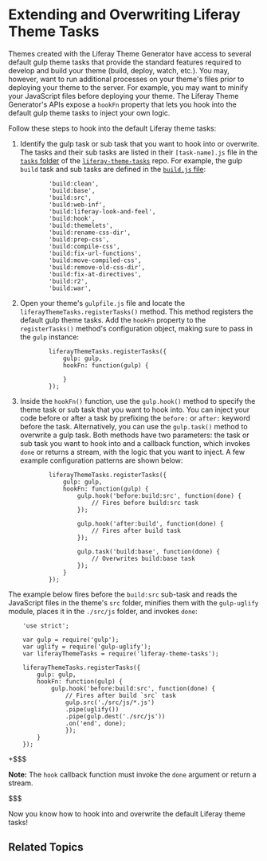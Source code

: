 # Extending and Overwriting Liferay Theme Tasks

Themes created with the Liferay Theme Generator have access to several default 
gulp theme tasks that provide the standard features required to develop and 
build your theme (build, deploy, watch, etc.). You may, however, want to run 
additional processes on your theme's files prior to deploying your theme to the 
server. For example, you may want to minify your JavaScript files before 
deploying your theme. The Liferay Theme Generator's APIs expose a `hookFn` 
property that lets you hook into the default gulp theme tasks to inject your own 
logic. 

Follow these steps to hook into the default Liferay theme tasks: 

1.  Identify the gulp task or sub task that you want to hook into or overwrite. 
		The tasks and their sub tasks are listed in their `[task-name].js` file in 
		the 
		[`tasks` folder](https://github.com/liferay/liferay-theme-tasks/tree/master/tasks)
		of the 
		[`liferay-theme-tasks`](https://github.com/liferay/liferay-theme-tasks)
		repo. For example, the gulp `build` task and sub tasks are defined in the 
		[`build.js` file](https://github.com/liferay/liferay-theme-tasks/blob/master/tasks/build.js#L38-L53): 

				'build:clean',
				'build:base',
				'build:src',
				'build:web-inf',
				'build:liferay-look-and-feel',
				'build:hook',
				'build:themelets',
				'build:rename-css-dir',
				'build:prep-css',
				'build:compile-css',
				'build:fix-url-functions',
				'build:move-compiled-css',
				'build:remove-old-css-dir',
				'build:fix-at-directives',
				'build:r2',
				'build:war',

2.  Open your theme's `gulpfile.js` file and locate the 
		`liferayThemeTasks.registerTasks()` method. This method registers the 
		default gulp theme tasks. Add the `hookFn` property to the `registerTasks()` 
		method's configuration object, making sure to pass in the `gulp` instance:

				liferayThemeTasks.registerTasks({
					gulp: gulp,
					hookFn: function(gulp) {
						
					}
				});
		
3.  Inside the `hookFn()` function, use the `gulp.hook()` method to specify the 
		theme task or sub task that you want to hook into. You can inject your code 
		before or after a task by prefixing the `before:` or `after:` keyword before 
		the task. Alternatively, you can use the `gulp.task()` method to overwrite a 
		gulp task. Both methods have two parameters: the task or sub task you want 
		to hook into and a callback function, which invokes `done` or returns a 
		stream, with the logic that you want to inject. A few example configuration 
		patterns are shown below:
		
				liferayThemeTasks.registerTasks({
					gulp: gulp,
					hookFn: function(gulp) {
						gulp.hook('before:build:src', function(done) {
							// Fires before build:src task
						});

						gulp.hook('after:build', function(done) {
							// Fires after build task
						});

						gulp.task('build:base', function(done) {
							// Overwrites build:base task
						});
					}
				});	 

The example below fires before the `build:src` sub-task and reads the JavaScript 
files in the theme's `src` folder, minifies them with the `gulp-uglify` module, 
places it in the `./src/js` folder, and invokes `done`:

		'use strict';

		var gulp = require('gulp');
		var uglify = require('gulp-uglify');
		var liferayThemeTasks = require('liferay-theme-tasks');

		liferayThemeTasks.registerTasks({
			gulp: gulp,
			hookFn: function(gulp) {
				gulp.hook('before:build:src', function(done) {
					// Fires after build `src` task
					gulp.src('./src/js/*.js')
					.pipe(uglify())
					.pipe(gulp.dest('./src/js'))
					.on('end', done);
					});
			}
		});

+$$$

**Note:** The `hook` callback function must invoke the `done` argument or return 
a stream.

$$$

Now you know how to hook into and overwrite the default Liferay theme tasks!

## Related Topics



